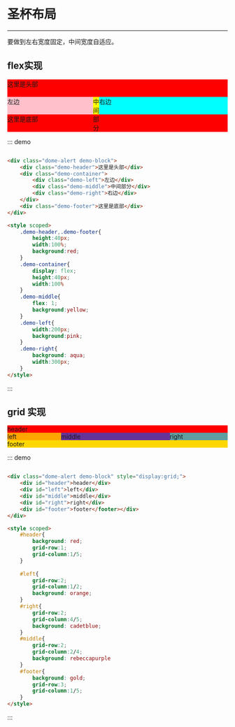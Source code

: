 
# 圣杯布局
----
要做到左右宽度固定，中间宽度自适应。
## flex实现


<div class="dome-alert demo-block">
    <div class="demo-header">这里是头部</div>
    <div class="demo-container">
        <div class="demo-left">左边</div>
        <div class="demo-middle">中间部分</div>
        <div class="demo-right">右边</div>
    </div>
    <div class="demo-footer">这里是底部</div>
</div>

<style scoped>
    .demo-header,.demo-footer{
        height:40px;
        width:100%;
        background:red;
    }
    .demo-container{
        display: flex;
        height:40px;
        width:100%
    }
    .demo-middle{
        flex: 1;
        background:yellow;
    }
    .demo-left{
        width:200px;
        background:pink;
    }
    .demo-right{
        background: aqua;
        width:300px;
    }
</style>


::: demo
```html

<div class="dome-alert demo-block">
    <div class="demo-header">这里是头部</div>
    <div class="demo-container">
        <div class="demo-left">左边</div>
        <div class="demo-middle">中间部分</div>
        <div class="demo-right">右边</div>
    </div>
    <div class="demo-footer">这里是底部</div>
</div>

<style scoped>
    .demo-header,.demo-footer{
        height:40px;
        width:100%;
        background:red;
    }
    .demo-container{
        display: flex;
        height:40px;
        width:100%
    }
    .demo-middle{
        flex: 1;
        background:yellow;
    }
    .demo-left{
        width:200px;
        background:pink;
    }
    .demo-right{
        background: aqua;
        width:300px;
    }
</style>

```
:::

## grid 实现
<div class="dome-alert demo-block" style="display:grid;">
    <div id="header">header</div>
    <div id="left">left</div>
    <div id="middle">middle</div>
    <div id="right">right</div>     
    <div id="footer">footer</footer></div>
</div>

<style scoped>
    #header{
        background: red;
        grid-row:1;
        grid-column:1/5;
    }
        
    #left{
        grid-row:2;
        grid-column:1/2;
        background: orange;
    }
    #right{
        grid-row:2;
        grid-column:4/5;
        background: cadetblue;
    }
    #middle{
        grid-row:2;
        grid-column:2/4;
        background: rebeccapurple
    }
    #footer{
        background: gold;
        grid-row:3;
        grid-column:1/5;
    }
</style>


::: demo
```html

<div class="dome-alert demo-block" style="display:grid;">
    <div id="header">header</div>
    <div id="left">left</div>
    <div id="middle">middle</div>
    <div id="right">right</div>     
    <div id="footer">footer</footer></div>
</div>

<style scoped>
    #header{
        background: red;
        grid-row:1;
        grid-column:1/5;
    }
        
    #left{
        grid-row:2;
        grid-column:1/2;
        background: orange;
    }
    #right{
        grid-row:2;
        grid-column:4/5;
        background: cadetblue;
    }
    #middle{
        grid-row:2;
        grid-column:2/4;
        background: rebeccapurple
    }
    #footer{
        background: gold;
        grid-row:3;
        grid-column:1/5;
    }
</style>

```
:::